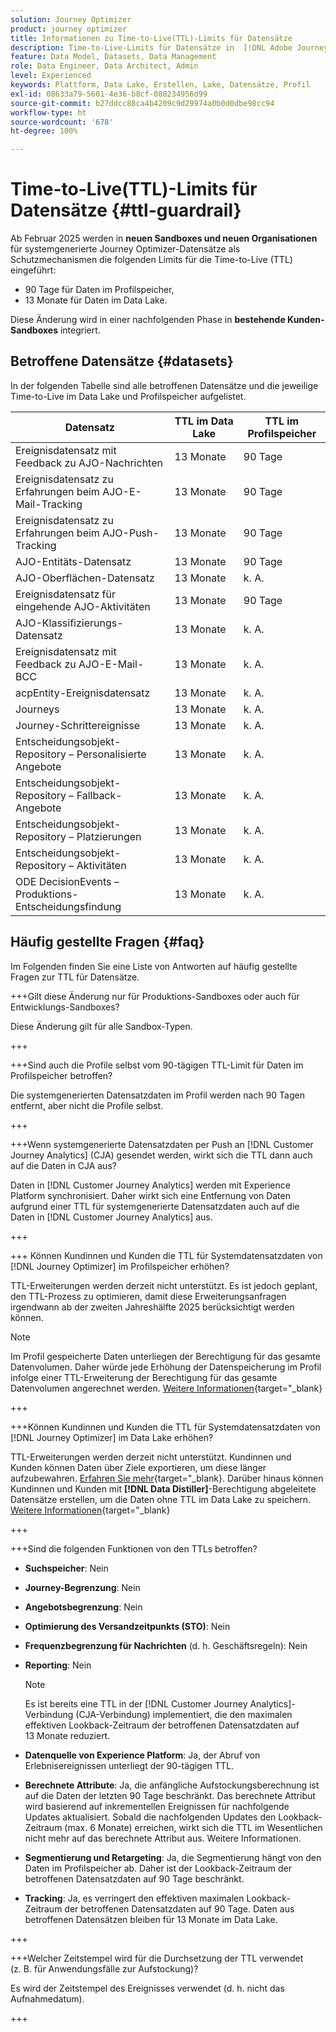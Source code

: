 ```yaml
---
solution: Journey Optimizer
product: journey optimizer
title: Informationen zu Time-to-Live(TTL)-Limits für Datensätze
description: Time-to-Live-Limits für Datensätze in  [!DNL Adobe Journey Optimizer]
feature: Data Model, Datasets, Data Management
role: Data Engineer, Data Architect, Admin
level: Experienced
keywords: Plattform, Data Lake, Erstellen, Lake, Datensätze, Profil
exl-id: 08633a79-5601-4e36-b8cf-080234956d99
source-git-commit: b27ddcc88ca4b4209c9d29974a0b0d0dbe98cc94
workflow-type: ht
source-wordcount: '678'
ht-degree: 100%

---
```


# Time-to-Live(TTL)-Limits für Datensätze {#ttl-guardrail}

Ab Februar 2025 werden in **neuen Sandboxes und neuen Organisationen** für systemgenerierte Journey Optimizer-Datensätze als Schutzmechanismen die folgenden Limits für die Time-to-Live (TTL) eingeführt:

* 90 Tage für Daten im Profilspeicher,
* 13 Monate für Daten im Data Lake.

Diese Änderung wird in einer nachfolgenden Phase in **bestehende Kunden-Sandboxes** integriert. 

## Betroffene Datensätze {#datasets}

In der folgenden Tabelle sind alle betroffenen Datensätze und die jeweilige Time-to-Live im Data Lake und Profilspeicher aufgelistet.

| Datensatz | TTL im Data Lake | TTL im Profilspeicher |
|------|-----|-----|
| Ereignisdatensatz mit Feedback zu AJO-Nachrichten | 13 Monate | 90 Tage |
| Ereignisdatensatz zu Erfahrungen beim AJO-E-Mail-Tracking | 13 Monate | 90 Tage |
| Ereignisdatensatz zu Erfahrungen beim AJO-Push-Tracking | 13 Monate | 90 Tage |
| AJO-Entitäts-Datensatz | 13 Monate | 90 Tage |
| AJO-Oberflächen-Datensatz | 13 Monate | k. A. |
| Ereignisdatensatz für eingehende AJO-Aktivitäten | 13 Monate | 90 Tage |
| AJO-Klassifizierungs-Datensatz | 13 Monate | k. A. |
| Ereignisdatensatz mit Feedback zu AJO-E-Mail-BCC | 13 Monate | k. A. |
| acpEntity-Ereignisdatensatz | 13 Monate | k. A. |
| Journeys | 13 Monate | k. A. |
| Journey-Schrittereignisse | 13 Monate | k. A. |
| Entscheidungsobjekt-Repository – Personalisierte Angebote | 13 Monate | k. A. |
| Entscheidungsobjekt-Repository – Fallback-Angebote | 13 Monate | k. A. |
| Entscheidungsobjekt-Repository – Platzierungen | 13 Monate | k. A. |
| Entscheidungsobjekt-Repository – Aktivitäten | 13 Monate | k. A. |
| ODE DecisionEvents – Produktions-Entscheidungsfindung | 13 Monate | k. A. |

## Häufig gestellte Fragen {#faq}

Im Folgenden finden Sie eine Liste von Antworten auf häufig gestellte Fragen zur TTL für Datensätze.

+++Gilt diese Änderung nur für Produktions-Sandboxes oder auch für Entwicklungs-Sandboxes?

Diese Änderung gilt für alle Sandbox-Typen.

+++

+++Sind auch die Profile selbst vom 90-tägigen TTL-Limit für Daten im Profilspeicher betroffen?

Die systemgenerierten Datensatzdaten im Profil werden nach 90 Tagen entfernt, aber nicht die Profile selbst.

+++

+++Wenn systemgenerierte Datensatzdaten per Push an [!DNL Customer Journey Analytics] (CJA) gesendet werden, wirkt sich die TTL dann auch auf die Daten in CJA aus?

Daten in [!DNL Customer Journey Analytics] werden mit Experience Platform synchronisiert. Daher wirkt sich eine Entfernung von Daten aufgrund einer TTL für systemgenerierte Datensatzdaten auch auf die Daten in [!DNL Customer Journey Analytics] aus.

+++

+++ Können Kundinnen und Kunden die TTL für Systemdatensatzdaten von [!DNL Journey Optimizer] im Profilspeicher erhöhen?

TTL-Erweiterungen werden derzeit nicht unterstützt. Es ist jedoch geplant, den TTL-Prozess zu optimieren, damit diese Erweiterungsanfragen irgendwann ab der zweiten Jahreshälfte 2025 berücksichtigt werden können.

>[!NOTE]
>
>Im Profil gespeicherte Daten unterliegen der Berechtigung für das gesamte Datenvolumen. Daher würde jede Erhöhung der Datenspeicherung im Profil infolge einer TTL-Erweiterung der Berechtigung für das gesamte Datenvolumen angerechnet werden. [Weitere Informationen](https://experienceleague.adobe.com/de/docs/experience-platform/landing/license/total-data-volume){target=&quot;_blank}

+++

+++Können Kundinnen und Kunden die TTL für Systemdatensatzdaten von [!DNL Journey Optimizer] im Data Lake erhöhen?

TTL-Erweiterungen werden derzeit nicht unterstützt. Kundinnen und Kunden können Daten über Ziele exportieren, um diese länger aufzubewahren. [Erfahren Sie mehr](https://experienceleague.adobe.com/de/docs/experience-platform/destinations/ui/activate/export-datasets){target=&quot;_blank}. Darüber hinaus können Kundinnen und Kunden mit **[!DNL Data Distiller]**-Berechtigung abgeleitete Datensätze erstellen, um die Daten ohne TTL im Data Lake zu speichern. [Weitere Informationen](https://experienceleague.adobe.com/de/docs/experience-platform/query/data-distiller/derived-datasets/overview){target=&quot;_blank}

+++

+++Sind die folgenden Funktionen von den TTLs betroffen?

* **Suchspeicher**: Nein
* **Journey-Begrenzung**: Nein
* **Angebotsbegrenzung**: Nein
* **Optimierung des Versandzeitpunkts (STO)**: Nein
* **Frequenzbegrenzung für Nachrichten** (d. h. Geschäftsregeln): Nein
* **Reporting**: Nein

  >[!NOTE]
  >
  >Es ist bereits eine TTL in der [!DNL Customer Journey Analytics]-Verbindung (CJA-Verbindung) implementiert, die den maximalen effektiven Lookback-Zeitraum der betroffenen Datensatzdaten auf 13 Monate reduziert.

* **Datenquelle von Experience Platform**: Ja, der Abruf von Erlebnisereignissen unterliegt der 90-tägigen TTL.
* **Berechnete Attribute**: Ja, die anfängliche Aufstockungsberechnung ist auf die Daten der letzten 90 Tage beschränkt. Das berechnete Attribut wird basierend auf inkrementellen Ereignissen für nachfolgende Updates aktualisiert. Sobald die nachfolgenden Updates den Lookback-Zeitraum (max. 6 Monate) erreichen, wirkt sich die TTL im Wesentlichen nicht mehr auf das berechnete Attribut aus. Weitere Informationen.
* **Segmentierung und Retargeting**: Ja, die Segmentierung hängt von den Daten im Profilspeicher ab. Daher ist der Lookback-Zeitraum der betroffenen Datensatzdaten auf 90 Tage beschränkt.
* **Tracking**: Ja, es verringert den effektiven maximalen Lookback-Zeitraum der betroffenen Datensatzdaten auf 90 Tage. Daten aus betroffenen Datensätzen bleiben für 13 Monate im Data Lake.

+++

+++Welcher Zeitstempel wird für die Durchsetzung der TTL verwendet (z. B. für Anwendungsfälle zur Aufstockung)?

Es wird der Zeitstempel des Ereignisses verwendet (d. h. nicht das Aufnahmedatum).

+++
